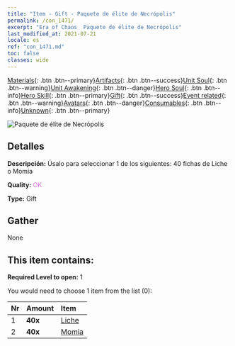 ```yaml
---
title: "Item - Gift - Paquete de élite de Necrópolis"
permalink: /con_1471/
excerpt: "Era of Chaos  Paquete de élite de Necrópolis"
last_modified_at: 2021-07-21
locale: es
ref: "con_1471.md"
toc: false
classes: wide
---
```

 [Materials](/ItemsES/){: .btn .btn--primary}[Artifacts](/ItemsES/Artifacts/){: .btn .btn--success}[Unit Soul](/ItemsES/UnitSoul/){: .btn .btn--warning}[Unit Awakening](/ItemsES/UnitAwakening/){: .btn .btn--danger}[Hero Soul](/ItemsES/HeroSoul/){: .btn .btn--info}[Hero Skill](/ItemsES/HeroSkill/){: .btn .btn--primary}[Gift](/ItemsES/Gift/){: .btn .btn--success}[Event related](/ItemsES/Events/){: .btn .btn--warning}[Avatars](/ItemsES/Avatars/){: .btn .btn--danger}[Consumables](/ItemsES/Consumables/){: .btn .btn--info}[Unknown](/ItemsES/Unknown/){: .btn .btn--primary}

 ![Paquete de élite de Necrópolis](/images/t/i_907066.png)

## Detalles
 **Descripción:** Úsalo para seleccionar 1 de los siguientes: 40 fichas de Liche o Momia

 **Quality:** <span style="color: #DA70D6">OK</span>

 **Type:** Gift

## Gather

  None

## This item contains:

 **Required Level to open:** 1

 You would need to choose 1 item from the list (0):

  | Nr | Amount |     Item    |
  |:---|:-------|:------------|
  | 1 |  **40x** | [Liche](/ItemsES/unt_212/) |  | 
  | 2 |  **40x** | [Momia](/ItemsES/unt_215/) |  | 
